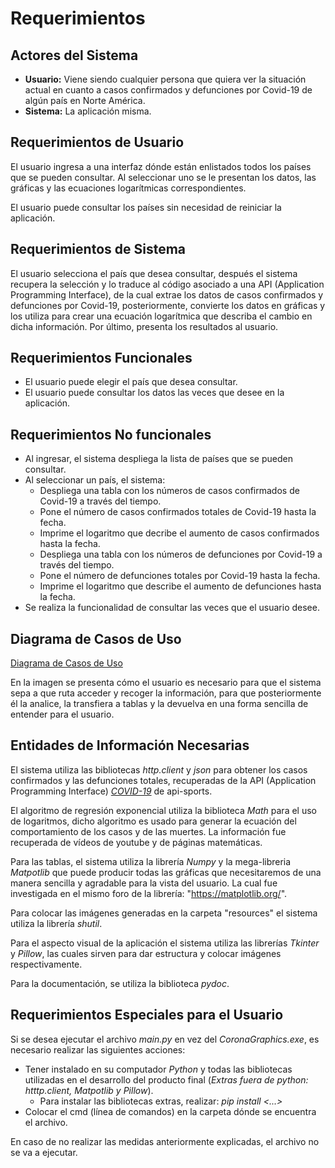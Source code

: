 # Requerimientos

## Actores del Sistema

- **Usuario:** Viene siendo cualquier persona que quiera ver la situación actual en cuanto a casos confirmados y defunciones por Covid-19 de algún país en Norte América.
- **Sistema:** La aplicación misma.

## Requerimientos de Usuario

El usuario ingresa a una interfaz dónde están enlistados todos los países que se pueden consultar. Al seleccionar uno se le presentan los datos, las gráficas y las ecuaciones logarítmicas correspondientes.

El usuario puede consultar los países sin necesidad de reiniciar la aplicación.

## Requerimientos de Sistema

El usuario selecciona el país que desea consultar, después el sistema recupera la selección y lo traduce al código asociado a una API (Application Programming Interface), de la cual extrae los datos de casos confirmados y defunciones por Covid-19, posteriormente, convierte los datos en gráficas y los utiliza para crear una ecuación logarítmica que describa el cambio en dicha información. Por último, presenta los resultados al usuario. 

## Requerimientos Funcionales

- El usuario puede elegir el país que desea consultar.
- El usuario puede consultar los datos las veces que desee en la aplicación.

## Requerimientos No funcionales

- Al ingresar, el sistema despliega la lista de países que se pueden consultar.
- Al seleccionar un país, el sistema:
    - Despliega una tabla con los números de casos confirmados de Covid-19 a través del tiempo.
    - Pone el número de casos confirmados totales de Covid-19 hasta la fecha.
    - Imprime el logaritmo que decribe el aumento de casos confirmados hasta la fecha.
    - Despliega una tabla con los números de defunciones por Covid-19 a través del tiempo.
    - Pone el número de defunciones totales por Covid-19 hasta la fecha.
    - Imprime el logaritmo que describe el aumento de defunciones hasta la fecha.
- Se realiza la funcionalidad de consultar las veces que el usuario desee.

## Diagrama de Casos de Uso

[Diagrama de Casos de Uso](https://github.com/JoshuaMeza/CodePain_PE/tree/master/Recursos/DiagramaCasosDeUso.jpg)

En la imagen se presenta cómo el usuario es necesario para que el sistema sepa a que ruta acceder y recoger la información, para que posteriormente él la analice, la transfiera a tablas y la devuelva en una forma sencilla de entender para el usuario.

## Entidades de Información Necesarias

El sistema utiliza las bibliotecas *http.client* y *json* para obtener los casos confirmados y las defunciones totales, recuperadas de la API (Application Programming Interface) *[COVID-19](https://rapidapi.com/api-sports/api/covid-193?endpoint=apiendpoint_dfb9e52d-bd90-48ec-a571-8b78610a736d)* de api-sports.

El algoritmo de regresión exponencial utiliza la biblioteca *Math* para el uso de logaritmos, dicho algoritmo es usado para generar la ecuación del comportamiento de los casos y de las muertes. La información fue recuperada de vídeos de youtube y de páginas matemáticas.

Para las tablas, el sistema utiliza la librería *Numpy* y la mega-libreria *Matpotlib* que puede producir todas las gráficas que necesitaremos de una manera sencilla y agradable para la vista del usuario. La cual fue investigada en el mismo foro de la librería: "https://matplotlib.org/".

Para colocar las imágenes generadas en la carpeta "resources" el sistema utiliza la librería *shutil*.

Para el aspecto visual de la aplicación el sistema utiliza las librerías *Tkinter* y *Pillow*, las cuales sirven para dar estructura y colocar imágenes respectivamente.

Para la documentación, se utiliza la biblioteca *pydoc*.

## Requerimientos Especiales para el Usuario

Si se desea ejecutar el archivo *main.py* en vez del *CoronaGraphics.exe*, es necesario realizar las siguientes acciones:

- Tener instalado en su computador *Python* y todas las bibliotecas utilizadas en el desarrollo del producto final (*Extras fuera de python: htttp.client, Matpotlib y Pillow*). 
    - Para instalar las bibliotecas extras, realizar: *pip install <...>*
- Colocar el cmd (línea de comandos) en la carpeta dónde se encuentra el archivo.

En caso de no realizar las medidas anteriormente explicadas, el archivo no se va a ejecutar.
